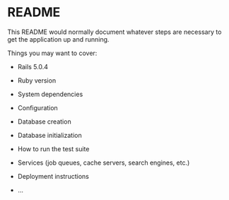 # README

This README would normally document whatever steps are necessary to get the
application up and running.

Things you may want to cover:

* Rails 5.0.4
* Ruby version

* System dependencies

* Configuration

* Database creation
  

* Database initialization

* How to run the test suite

* Services (job queues, cache servers, search engines, etc.)

* Deployment instructions

* ...
